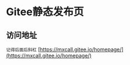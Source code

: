 # Gitee静态发布页

## 访问地址
`记得后面后斜杠`
[https://mxcall.gitee.io/homepage/](https://mxcall.gitee.io/homepage/)

